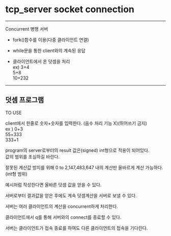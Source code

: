 # tcp_server socket connection
------------------------------------------------------------------  
Concurrent 병행 서버 
- fork()함수를 이용(다중 클라이언트 연결)   

- while문을 통한 client와의 계속된 응답  

- 클라이언트에서 온 덧셈을 처리  
  ex) 3+4  
     5+8  
     10+232  
  
--------------------------------------------------------------------
덧셈 프로그램  
--------------------------------------------------------------------
TO USE  

client에서 한줄로 숫자+숫자를 입력한다. (음수 처리 기능 X)(뛰어쓰기 금지)  
ex )   0+3   
        55+333  
        333+1  
   
program의 server로부터의 result 값은(signed) int형으로 적용이 되어있다.  
값의 범위를 조심하길 바란다.   

잘못된 계산값 방지를 위해 0 to 2,147,483,647 내의 계산만 올바르게 계산 가능하다.  (int형 범위)

예시처럼 작성한다면 올바른 덧셈 값을 얻을 수 있다.  

서버로부터 결과값을 얻은 후에도 계속 덧셈계산을 서버로 보낼 수 있다.  

서버는 여러 클라이언트의 계산을 concurrent하게 처리한다.  

클라이언트에서 q를 통해 서버와의 connect를 종료할 수 있다.  

서버는 클라이언트가 접속 종료를 하여도 다른 클라이언트의 접속을 기다린다.  
